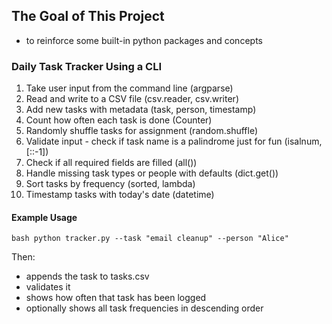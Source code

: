 ## The Goal of This Project
- to reinforce some built-in python packages and concepts

### Daily Task Tracker Using a CLI
1. Take user input from the command line (argparse)
2. Read and write to a CSV file (csv.reader, csv.writer)
3. Add new tasks with metadata (task, person, timestamp)
4. Count how often each task is done (Counter)
5. Randomly shuffle tasks for assignment (random.shuffle)
6. Validate input - check if task name is a palindrome just for fun (isalnum, [::-1])
7. Check if all required fields are filled (all())
8. Handle missing task types or people with defaults (dict.get())
9. Sort tasks by frequency (sorted, lambda)
10. Timestamp tasks with today's date (datetime)

#### Example Usage
``bash
python tracker.py --task "email cleanup" --person "Alice"
``

Then:
- appends the task to tasks.csv
- validates it
- shows how often that task has been logged
- optionally shows all task frequencies in descending order
